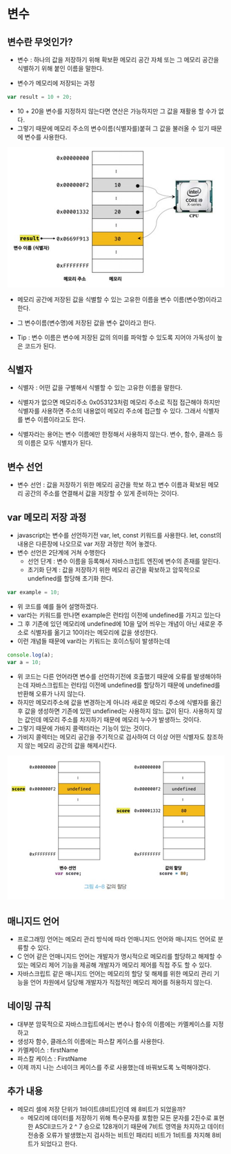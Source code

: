 # 변수

## 변수란 무엇인가?

- 변수 : 하나의 값을 저장하기 위해 확보환 메모리 공간 자체 또는 그 메모리 공간을 식별하기 위해 붙인 이름을 말한다.

- 변수가 메모리에 저장되는 과정

```javascript
var result = 10 + 20;
```

- 10 + 20을 변수를 지정하지 않는다면 연산은 가능하지만 그 값을 재활용 할 수가 없다.
- 그렇기 때문에 메모리 주소의 변수이름(식별자를)붙혀 그 값을 불러올 수 있기 때문에 변수를 사용한다.

<img src = "../img/variable_1.jpg">

- 메모리 공간에 저장된 값을 식별할 수 있는 고유한 이름을 변수 이름(변수명)이라고 한다.
- 그 변수이름(변수명)에 저장된 값을 변수 값이라고 한다.

- Tip : 변수 이름은 변수에 저장된 값의 의미를 파악할 수 있도록 지어야 가독성이 높은 코드가 된다.

## 식별자

- 식별자 : 어떤 값을 구별해서 식별할 수 있는 고유한 이름을 말한다.

- 식별자가 없으면 메모리주소 0x053123처럼 메모리 주소로 직접 접근해야 하지만 식별자를 사용하면 주소의 내용없이 메모리 주소에 접근할 수 있다. 그래서 식별자를 변수 이름이라고도 한다.

- 식별자라는 용어는 변수 이름에만 한정해서 사용하지 않는다. 변수, 함수, 클래스 등의 이름은 모두 식별자가 된다.

## 변수 선언

- 변수 선언 : 값을 저장하기 위한 메모리 공간을 학보 하고 변수 이름과 확보된 메모리 공간의 주소를 연결해서 값을 저장할 수 있게 준비하는 것이다.

## var 메모리 저장 과정

- javascript는 변수를 선언하기전 var, let, const 키워드를 사용한다. let, const의 내용은 다른장에 나오므로 var 저장 과정만 적어 놓겠다.
- 변수 선언은 2단계에 거쳐 수행한다
  - 선언 단계 : 변수 이름을 등록해서 자바스크립트 엔진에 변수의 존재를 알린다.
  - 초기화 단계 : 값을 저장하기 위한 메모리 공간을 확보하고 암묵적으로 undefined를 할당해 초기화 한다.

```javascript
var example = 10;
```

- 위 코드를 예를 들어 설명하겠다.
- var라는 키워드를 만나면 example은 런타임 이전에 undefined를 가지고 있는다
- 그 후 기존에 있던 메모리에 undefined에 10을 덮어 씌우는 개념이 아닌 새로운 주소로 식별자를 옮기고 10이라는 메모리에 값을 생성한다.
- 이런 개념들 때문에 var라는 키워드는 호이스팅이 발생하는데

```javascript
console.log(a);
var a = 10;
```

- 위 코드는 다른 언어라면 변수를 선언하기전에 호출했기 때문에 오류를 발생해야하는데 자바스크립트는 런타임 이전에 undefined를 할당하기 때문에 undefined를 반환해 오류가 나지 않는다.
- 하지만 메모리주소에 값을 변경하는게 아니라 새로운 메모리 주소에 식별자를 옮긴 후 값을 생성하면 기존에 있떤 undefined는 사용하지 않느 값이 된다. 사용하지 않는 값인데 메모리 주소를 차지하기 때문에 메모리 누수가 발생하느 것이다.
- 그렇기 때문에 가바지 콜렉터라는 기능이 있는 것이다.
- 가비지 콜렉터는 메모리 공간을 주기적으로 검사하여 더 이상 어떤 식별자도 참조하지 않는 메모리 공간의 값을 해제시킨다.

<img src = "../img/variable_2.jpg">

## 매니지드 언어

- 프로그래밍 언어는 메모리 관리 방식에 따라 언매니지드 언어와 매니지드 언어로 분류할 수 있다.
- C 언어 같은 언매니지드 언어는 개발자가 명시적으로 메모리를 할당하고 해제할 수 있는 메모리 제어 기능을 제공해 개발자가 메모리 제어를 직접 주도 할 수 있다.
- 자바스크립트 같은 매니지드 언어는 메모리의 할당 및 해제를 위한 메모리 관리 기능을 언어 차원에서 담당해 개발자가 직접적인 메모리 제어를 허용하지 않는다.

## 네이밍 규칙

- 대부분 암묵적으로 자바스크립트에서는 변수나 함수의 이름에는 카멜케이스를 지정하고
- 생성자 함수, 클래스의 이름에는 파스칼 케이스를 사용한다.
- 카멜케이스 : firstName
- 파스칼 케이스 : FirstName
- 이제 까지 나는 스네이크 케이스를 주로 사용했는데 바꿔보도록 노력해야겠다.

## 추가 내용

- 메모리 셀에 저장 단위가 1바이트(8비트)인데 왜 8비트가 되었을까?
  - 메모리에 데이터를 저장하기 위해 특수문자를 포함한 모든 문자를 2진수로 표현한 ASCII코드가 2 ^ 7 승으로 128개이기 때문에 7비트 영역을 차지하고 데이터 전송중 오류가 발생했는지 검사하는 비트인 패리티 비트가 1비트를 차지해 8비트가 되었다고 한다.

